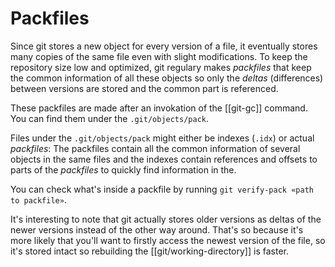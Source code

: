 # Packfiles
Since git stores a new object for every version of a file, it eventually stores many copies of the same file even with slight modifications. To keep the repository size low and optimized, git regulary makes *packfiles* that keep the common information of all these objects so only the *deltas* (differences) between versions are stored and the common part is referenced.

These packfiles are made after an invokation of the [[git-gc]] command. You can find them under the `.git/objects/pack`.

Files under the `.git/objects/pack` might either be indexes (`.idx`) or actual *packfiles*: The packfiles contain all the common information of several objects in the same files and the indexes contain references and offsets to parts of the *packfiles* to quickly find information in the.

You can check what's inside a packfile by running `git verify-pack «path to packfile»`.

It's interesting to note that git actually stores older versions as deltas of the newer versions instead of the other way around. That's so because it's more likely that you'll want to firstly access the newest version of the file, so it's stored intact so rebuilding the [[git/working-directory]] is faster.
